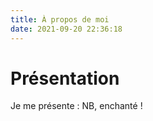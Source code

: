 ```yaml
---
title: À propos de moi
date: 2021-09-20 22:36:18
---
```


# Présentation

Je me présente : NB, enchanté !